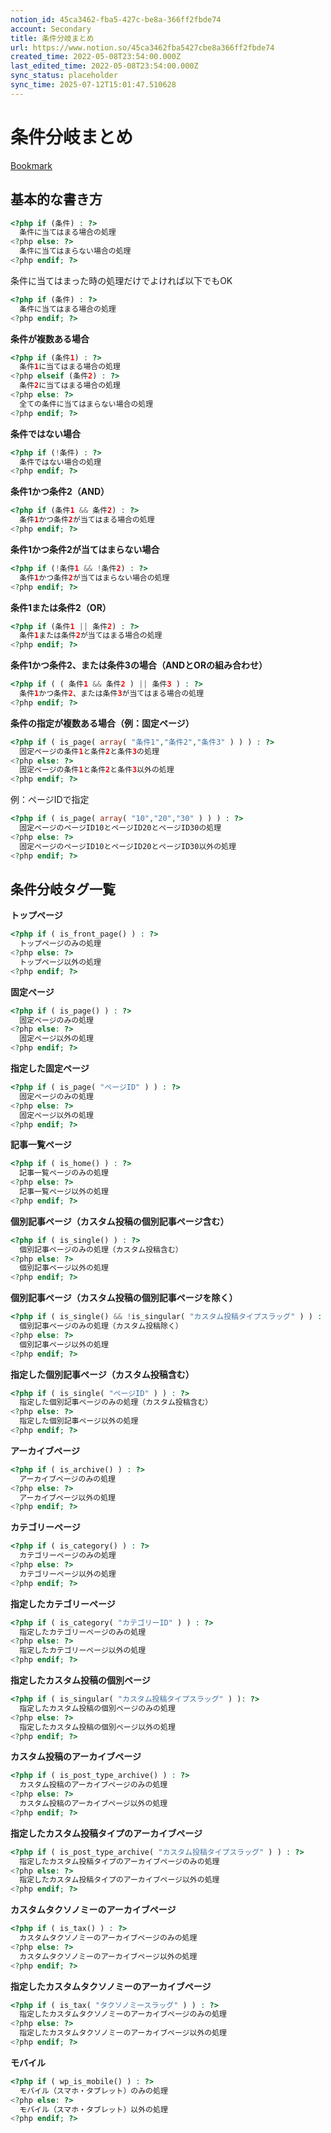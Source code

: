 ```yaml
---
notion_id: 45ca3462-fba5-427c-be8a-366ff2fbde74
account: Secondary
title: 条件分岐まとめ
url: https://www.notion.so/45ca3462fba5427cbe8a366ff2fbde74
created_time: 2022-05-08T23:54:00.000Z
last_edited_time: 2022-05-08T23:54:00.000Z
sync_status: placeholder
sync_time: 2025-07-12T15:01:47.510628
---
```

# 条件分岐まとめ

[Bookmark](https://junpei-sugiyama.com/wordpress-conditional-branch/)
## 基本的な書き方
```php
<?php if (条件) : ?>
  条件に当てはまる場合の処理
<?php else: ?>
  条件に当てはまらない場合の処理
<?php endif; ?>
```
条件に当てはまった時の処理だけでよければ以下でもOK
```php
<?php if (条件) : ?>
  条件に当てはまる場合の処理
<?php endif; ?>
```
**条件が複数ある場合**
```php
<?php if (条件1) : ?>
  条件1に当てはまる場合の処理
<?php elseif (条件2) : ?>
  条件2に当てはまる場合の処理
<?php else: ?>
  全ての条件に当てはまらない場合の処理
<?php endif; ?>
```
**条件ではない場合**
```php
<?php if (!条件) : ?>
  条件ではない場合の処理
<?php endif; ?>
```
**条件1かつ条件2（AND）**
```php
<?php if (条件1 && 条件2) : ?>
  条件1かつ条件2が当てはまる場合の処理
<?php endif; ?>
```
**条件1かつ条件2が当てはまらない場合**
```php
<?php if (!条件1 && !条件2) : ?>
  条件1かつ条件2が当てはまらない場合の処理
<?php endif; ?>
```
**条件1または条件2（OR）**
```php
<?php if (条件1 || 条件2) : ?>
  条件1または条件2が当てはまる場合の処理
<?php endif; ?>
```
**条件1かつ条件2、または条件3の場合（ANDとORの組み合わせ）**
```php
<?php if ( ( 条件1 && 条件2 ) || 条件3 ) : ?>
  条件1かつ条件2、または条件3が当てはまる場合の処理
<?php endif; ?>
```
**条件の指定が複数ある場合（例：固定ページ）**
```php
<?php if ( is_page( array( "条件1","条件2","条件3" ) ) ) : ?>
  固定ページの条件1と条件2と条件3の処理
<?php else: ?>
  固定ページの条件1と条件2と条件3以外の処理
<?php endif; ?>
```
例：ページIDで指定
```php
<?php if ( is_page( array( "10","20","30" ) ) ) : ?>
  固定ページのページID10とページID20とページID30の処理
<?php else: ?>
  固定ページのページID10とページID20とページID30以外の処理
<?php endif; ?>
```
## 条件分岐タグ一覧
**トップページ**
```php
<?php if ( is_front_page() ) : ?>
  トップページのみの処理
<?php else: ?>
  トップページ以外の処理
<?php endif; ?>
```
**固定ページ**
```php
<?php if ( is_page() ) : ?>
  固定ページのみの処理
<?php else: ?>
  固定ページ以外の処理
<?php endif; ?>
```
**指定した固定ページ**
```php
<?php if ( is_page( "ページID" ) ) : ?>
  固定ページのみの処理
<?php else: ?>
  固定ページ以外の処理
<?php endif; ?>
```
**記事一覧ページ**
```php
<?php if ( is_home() ) : ?>
  記事一覧ページのみの処理
<?php else: ?>
  記事一覧ページ以外の処理
<?php endif; ?>
```
**個別記事ページ（カスタム投稿の個別記事ページ含む）**
```php
<?php if ( is_single() ) : ?>
  個別記事ページのみの処理（カスタム投稿含む）
<?php else: ?>
  個別記事ページ以外の処理
<?php endif; ?>
```
**個別記事ページ（カスタム投稿の個別記事ページを除く）**
```php
<?php if ( is_single() && !is_singular( "カスタム投稿タイプスラッグ" ) ) : ?>
  個別記事ページのみの処理（カスタム投稿除く）
<?php else: ?>
  個別記事ページ以外の処理
<?php endif; ?>
```
**指定した個別記事ページ（カスタム投稿含む）**
```php
<?php if ( is_single( "ページID" ) ) : ?>
  指定した個別記事ページのみの処理（カスタム投稿含む）
<?php else: ?>
  指定した個別記事ページ以外の処理
<?php endif; ?>
```
**アーカイブページ**
```php
<?php if ( is_archive() ) : ?>
  アーカイブページのみの処理
<?php else: ?>
  アーカイブページ以外の処理
<?php endif; ?>
```
**カテゴリーページ**
```php
<?php if ( is_category() ) : ?>
  カテゴリーページのみの処理
<?php else: ?>
  カテゴリーページ以外の処理
<?php endif; ?>
```
**指定したカテゴリーページ**
```php
<?php if ( is_category( "カテゴリーID" ) ) : ?>
  指定したカテゴリーページのみの処理
<?php else: ?>
  指定したカテゴリーページ以外の処理
<?php endif; ?>
```
**指定したカスタム投稿の個別ページ**
```php
<?php if ( is_singular( "カスタム投稿タイプスラッグ" ) ): ?>
  指定したカスタム投稿の個別ページのみの処理
<?php else: ?>
  指定したカスタム投稿の個別ページ以外の処理
<?php endif; ?>
```
**カスタム投稿のアーカイブページ**
```php
<?php if ( is_post_type_archive() ) : ?>
  カスタム投稿のアーカイブページのみの処理
<?php else: ?>
  カスタム投稿のアーカイブページ以外の処理
<?php endif; ?>
```
**指定したカスタム投稿タイプのアーカイブページ**
```php
<?php if ( is_post_type_archive( "カスタム投稿タイプスラッグ" ) ) : ?>
  指定したカスタム投稿タイプのアーカイブページのみの処理
<?php else: ?>
  指定したカスタム投稿タイプのアーカイブページ以外の処理
<?php endif; ?>
```
**カスタムタクソノミーのアーカイブページ**
```php
<?php if ( is_tax() ) : ?>
  カスタムタクソノミーのアーカイブページのみの処理
<?php else: ?>
  カスタムタクソノミーのアーカイブページ以外の処理
<?php endif; ?>
```
**指定したカスタムタクソノミーのアーカイブページ**
```php
<?php if ( is_tax( "タクソノミースラッグ" ) ) : ?>
  指定したカスタムタクソノミーのアーカイブページのみの処理
<?php else: ?>
  指定したカスタムタクソノミーのアーカイブページ以外の処理
<?php endif; ?>
```
**モバイル**
```php
<?php if ( wp_is_mobile() ) : ?>
  モバイル（スマホ・タブレット）のみの処理
<?php else: ?>
  モバイル（スマホ・タブレット）以外の処理
<?php endif; ?>
```